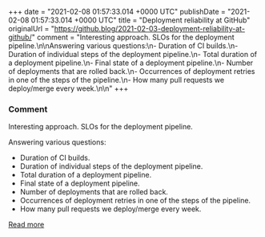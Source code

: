 
+++
date = "2021-02-08 01:57:33.014 +0000 UTC"
publishDate = "2021-02-08 01:57:33.014 +0000 UTC"
title = "Deployment reliability at GitHub"
originalUrl = "https://github.blog/2021-02-03-deployment-reliability-at-github/"
comment = "Interesting approach. SLOs for the deployment pipeline.\n\nAnswering various questions:\n- Duration of CI builds.\n- Duration of individual steps of the deployment pipeline.\n- Total duration of a deployment pipeline.\n- Final state of a deployment pipeline.\n- Number of deployments that are rolled back.\n- Occurrences of deployment retries in one of the steps of the pipeline.\n- How many pull requests we deploy/merge every week.\n\n"
+++

### Comment

Interesting approach. SLOs for the deployment pipeline.

Answering various questions:
- Duration of CI builds.
- Duration of individual steps of the deployment pipeline.
- Total duration of a deployment pipeline.
- Final state of a deployment pipeline.
- Number of deployments that are rolled back.
- Occurrences of deployment retries in one of the steps of the pipeline.
- How many pull requests we deploy/merge every week.



[Read more](https://github.blog/2021-02-03-deployment-reliability-at-github/)
